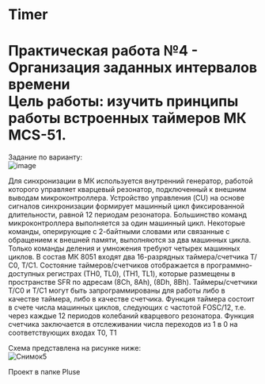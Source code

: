# Timer

<h1>Практическая работа №4 - Организация заданных интервалов времени <br>
Цель работы: изучить принципы работы встроенных таймеров МК MCS-51. </h1>

Задание по варианту: <br>
![image](https://user-images.githubusercontent.com/126500303/231421108-202af446-c095-43ab-967d-8a70f7a61d21.png) <br>

Для синхронизации в МК используется внутренний генератор, работой которого управляет кварцевый резонатор, подключенный к внешним 
выводам микроконтроллера. Устройство управления (CU) на основе сигналов 
синхронизации формирует машинный цикл фиксированной длительности, 
равной 12 периодам резонатора. Большинство команд микроконтроллера 
выполняется за один машинный цикл. Некоторые команды, оперирующие с 
2-байтными словами или связанные с обращением к внешней памяти, 
выполняются за два машинных цикла. Только команды деления и умножения 
требуют четырех машинных циклов.
В состав МК 8051 входят два 16-разрядных таймера/счетчика Т/С0, 
Т/С1. Состояние таймеров/счетчиков отображается в программно-доступных 
регистрах (ТН0, ТL0), (ТН1, ТL1), которые размещены в пространстве SFR 
по адресам (8Сh, 8Аh), (8Dh, 8Bh).
Таймеры/счетчики Т/С0 и Т/С1 могут быть запрограммированы для 
работы либо в качестве таймера, либо в качестве счетчика. Функция таймера 
состоит в счете числа машинных циклов, следующих с частотой FOSC/12, т.е. 
через каждые 12 периодов колебаний кварцевого резонатора. Функция 
счетчика заключается в отслеживании числа переходов из 1 в 0 на 
соответствующих входах Т0, Т1 <br>

Схема представлена на рисунке ниже: <br>
![Снимок5](https://user-images.githubusercontent.com/126500303/231422430-1cc2b5fd-da58-4ae9-bad0-fdae646ed98a.JPG) <br>

Проект в папке Pluse
